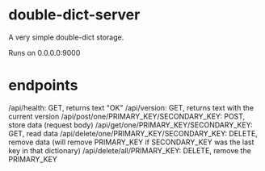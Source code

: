 double-dict-server
==================

A very simple double-dict storage.

Runs on 0.0.0.0:9000

endpoints
=========
/api/health: GET, returns text "OK"
/api/version: GET, returns text with the current version
/api/post/one/PRIMARY\_KEY/SECONDARY\_KEY: POST, store data (request body)
/api/get/one/PRIMARY\_KEY/SECONDARY\_KEY: GET, read data
/api/delete/one/PRIMARY\_KEY/SECONDARY\_KEY: DELETE, remove data (will remove PRIMARY\_KEY if SECONDARY\_KEY was the last key in that dictionary)
/api/delete/all/PRIMARY\_KEY: DELETE, remove the PRIMARY\_KEY
